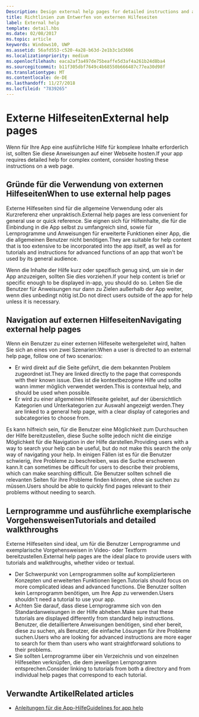 ```yaml
---
Description: Design external help pages for detailed instructions and advice about your app.
title: Richtlinien zum Entwerfen von externen Hilfeseiten
label: External help
template: detail.hbs
ms.date: 02/08/2017
ms.topic: article
keywords: Windows10, UWP
ms.assetid: 56afd553-c520-4a28-b63d-2e1b3c1d3606
ms.localizationpriority: medium
ms.openlocfilehash: eaca2af3a497de75beaffe5d3af4a261b24d8ba4
ms.sourcegitcommit: b11f305dbf7649c4b68550b666487c77ea30d98f
ms.translationtype: MT
ms.contentlocale: de-DE
ms.lasthandoff: 11/27/2018
ms.locfileid: "7839265"
---
```

# <a name="external-help-pages"></a><span data-ttu-id="3326d-103">Externe Hilfeseiten</span><span class="sxs-lookup"><span data-stu-id="3326d-103">External help pages</span></span>



<span data-ttu-id="3326d-104">Wenn für Ihre App eine ausführliche Hilfe für komplexe Inhalte erforderlich ist, sollten Sie diese Anweisungen auf einer Webseite hosten.</span><span class="sxs-lookup"><span data-stu-id="3326d-104">If your app requires detailed help for complex content, consider hosting these instructions on a web page.</span></span>

## <a name="when-to-use-external-help-pages"></a><span data-ttu-id="3326d-105">Gründe für die Verwendung von externen Hilfeseiten</span><span class="sxs-lookup"><span data-stu-id="3326d-105">When to use external help pages</span></span>

<span data-ttu-id="3326d-106">Externe Hilfeseiten sind für die allgemeine Verwendung oder als Kurzreferenz eher unpraktisch.</span><span class="sxs-lookup"><span data-stu-id="3326d-106">External help pages are less convenient for general use or quick reference.</span></span> <span data-ttu-id="3326d-107">Sie eignen sich für Hilfeinhalte, die für die Einbindung in die App selbst zu umfangreich sind, sowie für Lernprogramme und Anweisungen für erweiterte Funktionen einer App, die die allgemeinen Benutzer nicht benötigen.</span><span class="sxs-lookup"><span data-stu-id="3326d-107">They are suitable for help content that is too extensive to be incorporated into the app itself, as well as for tutorials and instructions for advanced functions of an app that won't be used by its general audience.</span></span>

<span data-ttu-id="3326d-108">Wenn die Inhalte der Hilfe kurz oder spezifisch genug sind, um sie in der App anzuzeigen, sollten Sie dies vorziehen.</span><span class="sxs-lookup"><span data-stu-id="3326d-108">If your help content is brief or specific enough to be displayed in-app, you should do so.</span></span> <span data-ttu-id="3326d-109">Leiten Sie die Benutzer für Anweisungen nur dann zu Zielen außerhalb der App weiter, wenn dies unbedingt nötig ist.</span><span class="sxs-lookup"><span data-stu-id="3326d-109">Do not direct users outside of the app for help unless it is necessary.</span></span>

## <a name="navigating-external-help-pages"></a><span data-ttu-id="3326d-110">Navigation auf externen Hilfeseiten</span><span class="sxs-lookup"><span data-stu-id="3326d-110">Navigating external help pages</span></span>

<span data-ttu-id="3326d-111">Wenn ein Benutzer zu einer externen Hilfeseite weitergeleitet wird, halten Sie sich an eines von zwei Szenarien:</span><span class="sxs-lookup"><span data-stu-id="3326d-111">When a user is directed to an external help page, follow one of two scenarios:</span></span>
-   <span data-ttu-id="3326d-112">Er wird direkt auf die Seite geführt, die dem bekannten Problem zugeordnet ist.</span><span class="sxs-lookup"><span data-stu-id="3326d-112">They are linked directly to the page that corresponds with their known issue.</span></span> <span data-ttu-id="3326d-113">Dies ist die kontextbezogene Hilfe und sollte wann immer möglich verwendet werden.</span><span class="sxs-lookup"><span data-stu-id="3326d-113">This is contextual help, and should be used when possible.</span></span>
-   <span data-ttu-id="3326d-114">Er wird zu einer allgemeinen Hilfeseite geleitet, auf der übersichtlich Kategorien und Unterkategorien zur Auswahl angezeigt werden.</span><span class="sxs-lookup"><span data-stu-id="3326d-114">They are linked to a general help page, with a clear display of categories and subcategories to choose from.</span></span>

<span data-ttu-id="3326d-115">Es kann hilfreich sein, für die Benutzer eine Möglichkeit zum Durchsuchen der Hilfe bereitzustellen, diese Suche sollte jedoch nicht die einzige Möglichkeit für die Navigation in der Hilfe darstellen.</span><span class="sxs-lookup"><span data-stu-id="3326d-115">Providing users with a way to search your help can be useful, but do not make this search the only way of navigating your help.</span></span> <span data-ttu-id="3326d-116">In einigen Fällen ist es für die Benutzer schwierig, ihre Probleme zu beschreiben, was die Suche erschweren kann.</span><span class="sxs-lookup"><span data-stu-id="3326d-116">It can sometimes be difficult for users to describe their problems, which can make searching difficult.</span></span> <span data-ttu-id="3326d-117">Die Benutzer sollten schnell die relevanten Seiten für ihre Probleme finden können, ohne sie suchen zu müssen.</span><span class="sxs-lookup"><span data-stu-id="3326d-117">Users should be able to quickly find pages relevant to their problems without needing to search.</span></span>

## <a name="tutorials-and-detailed-walkthroughs"></a><span data-ttu-id="3326d-118">Lernprogramme und ausführliche exemplarische Vorgehensweisen</span><span class="sxs-lookup"><span data-stu-id="3326d-118">Tutorials and detailed walkthroughs</span></span>

<span data-ttu-id="3326d-119">Externe Hilfeseiten sind ideal, um für die Benutzer Lernprogramme und exemplarische Vorgehensweisen in Video- oder Textform bereitzustellen.</span><span class="sxs-lookup"><span data-stu-id="3326d-119">External help pages are the ideal place to provide users with tutorials and walkthroughs, whether video or textual.</span></span>
-   <span data-ttu-id="3326d-120">Der Schwerpunkt von Lernprogrammen sollte auf komplizierteren Konzepten und erweiterten Funktionen liegen.</span><span class="sxs-lookup"><span data-stu-id="3326d-120">Tutorials should focus on more complicated ideas and advanced functions.</span></span> <span data-ttu-id="3326d-121">Die Benutzer sollten kein Lernprogramm benötigen, um Ihre App zu verwenden.</span><span class="sxs-lookup"><span data-stu-id="3326d-121">Users shouldn't need a tutorial to use your app.</span></span>
-   <span data-ttu-id="3326d-122">Achten Sie darauf, dass diese Lernprogramme sich von den Standardanweisungen in der Hilfe abheben.</span><span class="sxs-lookup"><span data-stu-id="3326d-122">Make sure that these tutorials are displayed differently from standard help instructions.</span></span> <span data-ttu-id="3326d-123">Benutzer, die detailliertere Anweisungen benötigen, sind eher bereit, diese zu suchen, als Benutzer, die einfache Lösungen für ihre Probleme suchen.</span><span class="sxs-lookup"><span data-stu-id="3326d-123">Users who are looking for advanced instructions are more eager to search for them than users who want straightforward solutions to their problems.</span></span>
-   <span data-ttu-id="3326d-124">Sie sollten Lernprogramme über ein Verzeichnis und von einzelnen Hilfeseiten verknüpfen, die dem jeweiligen Lernprogramm entsprechen.</span><span class="sxs-lookup"><span data-stu-id="3326d-124">Consider linking to tutorials from both a directory and from individual help pages that correspond to each tutorial.</span></span>

## <a name="related-articles"></a><span data-ttu-id="3326d-125">Verwandte Artikel</span><span class="sxs-lookup"><span data-stu-id="3326d-125">Related articles</span></span>

* [<span data-ttu-id="3326d-126">Anleitungen für die App-Hilfe</span><span class="sxs-lookup"><span data-stu-id="3326d-126">Guidelines for app help</span></span>](guidelines-for-app-help.md)
